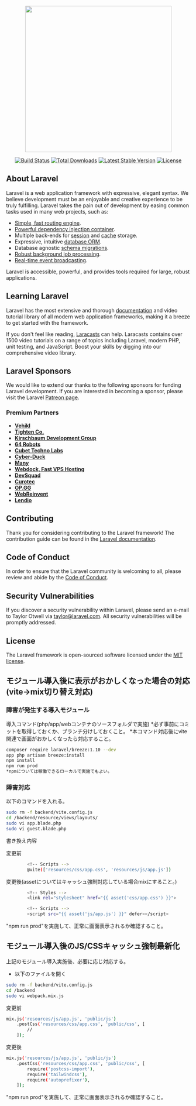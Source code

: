 <p align="center"><a href="https://laravel.com" target="_blank"><img src="https://raw.githubusercontent.com/laravel/art/master/logo-lockup/5%20SVG/2%20CMYK/1%20Full%20Color/laravel-logolockup-cmyk-red.svg" width="400"></a></p>

<p align="center">
<a href="https://travis-ci.org/laravel/framework"><img src="https://travis-ci.org/laravel/framework.svg" alt="Build Status"></a>
<a href="https://packagist.org/packages/laravel/framework"><img src="https://img.shields.io/packagist/dt/laravel/framework" alt="Total Downloads"></a>
<a href="https://packagist.org/packages/laravel/framework"><img src="https://img.shields.io/packagist/v/laravel/framework" alt="Latest Stable Version"></a>
<a href="https://packagist.org/packages/laravel/framework"><img src="https://img.shields.io/packagist/l/laravel/framework" alt="License"></a>
</p>

## About Laravel

Laravel is a web application framework with expressive, elegant syntax. We believe development must be an enjoyable and creative experience to be truly fulfilling. Laravel takes the pain out of development by easing common tasks used in many web projects, such as:

- [Simple, fast routing engine](https://laravel.com/docs/routing).
- [Powerful dependency injection container](https://laravel.com/docs/container).
- Multiple back-ends for [session](https://laravel.com/docs/session) and [cache](https://laravel.com/docs/cache) storage.
- Expressive, intuitive [database ORM](https://laravel.com/docs/eloquent).
- Database agnostic [schema migrations](https://laravel.com/docs/migrations).
- [Robust background job processing](https://laravel.com/docs/queues).
- [Real-time event broadcasting](https://laravel.com/docs/broadcasting).

Laravel is accessible, powerful, and provides tools required for large, robust applications.

## Learning Laravel

Laravel has the most extensive and thorough [documentation](https://laravel.com/docs) and video tutorial library of all modern web application frameworks, making it a breeze to get started with the framework.

If you don't feel like reading, [Laracasts](https://laracasts.com) can help. Laracasts contains over 1500 video tutorials on a range of topics including Laravel, modern PHP, unit testing, and JavaScript. Boost your skills by digging into our comprehensive video library.

## Laravel Sponsors

We would like to extend our thanks to the following sponsors for funding Laravel development. If you are interested in becoming a sponsor, please visit the Laravel [Patreon page](https://patreon.com/taylorotwell).

### Premium Partners

- **[Vehikl](https://vehikl.com/)**
- **[Tighten Co.](https://tighten.co)**
- **[Kirschbaum Development Group](https://kirschbaumdevelopment.com)**
- **[64 Robots](https://64robots.com)**
- **[Cubet Techno Labs](https://cubettech.com)**
- **[Cyber-Duck](https://cyber-duck.co.uk)**
- **[Many](https://www.many.co.uk)**
- **[Webdock, Fast VPS Hosting](https://www.webdock.io/en)**
- **[DevSquad](https://devsquad.com)**
- **[Curotec](https://www.curotec.com/services/technologies/laravel/)**
- **[OP.GG](https://op.gg)**
- **[WebReinvent](https://webreinvent.com/?utm_source=laravel&utm_medium=github&utm_campaign=patreon-sponsors)**
- **[Lendio](https://lendio.com)**

## Contributing

Thank you for considering contributing to the Laravel framework! The contribution guide can be found in the [Laravel documentation](https://laravel.com/docs/contributions).

## Code of Conduct

In order to ensure that the Laravel community is welcoming to all, please review and abide by the [Code of Conduct](https://laravel.com/docs/contributions#code-of-conduct).

## Security Vulnerabilities

If you discover a security vulnerability within Laravel, please send an e-mail to Taylor Otwell via [taylor@laravel.com](mailto:taylor@laravel.com). All security vulnerabilities will be promptly addressed.

## License

The Laravel framework is open-sourced software licensed under the [MIT license](https://opensource.org/licenses/MIT).

## モジュール導入後に表示がおかしくなった場合の対応(vite→mix切り替え対応)

### 障害が発生する導入モジュール

導入コマンド(php/app/webコンテナのソースフォルダで実施)
*必ず事前にコミットを取得しておくか、ブランチ分けしておくこと。
*本コマンド対応後にvite関連で画面がおかしくなったら対応すること。

```bash
composer require laravel/breeze:1.10 --dev
app php artisan breeze:install
npm install
npm run prod
*npmについては稼働できるローカルで実施でもよい。
```

### 障害対応

以下のコマンドを入れる。

```bash
sudo rm -f backend/vite.config.js
cd /backend/resource/views/layouts/
sudo vi app.blade.php
sudo vi guest.blade.php
```

書き換え内容

変更前
```bash
        <!-- Scripts -->
        @vite(['resources/css/app.css', 'resources/js/app.js'])
```

変更後(assetについてはキャッシュ強制対応している場合mixにすること。)
```bash
        <!-- Styles -->
        <link rel="stylesheet" href="{{ asset('css/app.css') }}">

        <!-- Scripts -->
        <script src="{{ asset('js/app.js') }}" defer></script>
```

"npm run prod"を実施して、正常に画面表示されるか確認すること。

## モジュール導入後のJS/CSSキャッシュ強制最新化

上記のモジュール導入実施後、必要に応じ対応する。

* 以下のファイルを開く

```bash
sudo rm -f backend/vite.config.js
cd /backend
sudo vi webpack.mix.js
```

変更前
```bash
mix.js('resources/js/app.js', 'public/js')
    .postCss('resources/css/app.css', 'public/css', [
        //
    ]);
```

変更後
```bash
mix.js('resources/js/app.js', 'public/js')
    .postCss('resources/css/app.css', 'public/css', [
        require('postcss-import'),
        require('tailwindcss'),
        require('autoprefixer'),
    ]);
```
"npm run prod"を実施して、正常に画面表示されるか確認すること。
